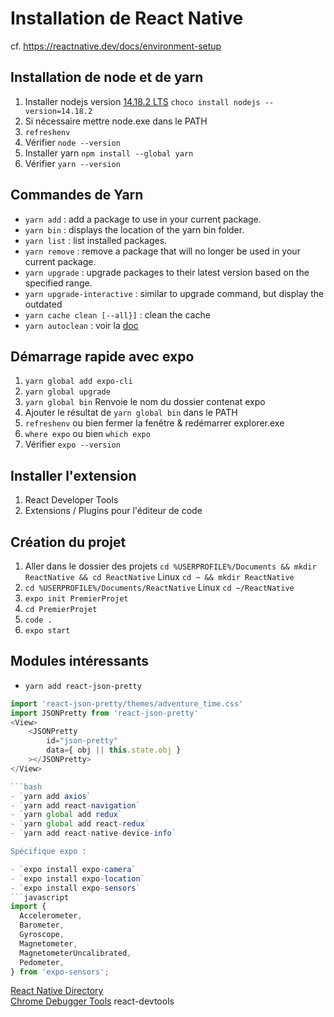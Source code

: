 ﻿# Installation de React Native

cf. https://reactnative.dev/docs/environment-setup

## Installation de node et de yarn

1. Installer nodejs version [14.18.2 LTS](https://nodejs.org/download/release/latest-v14.x/) `choco install nodejs --version=14.18.2`
1. Si nécessaire mettre node.exe dans le PATH
1. `refreshenv`
1. Vérifier `node --version`
1. Installer yarn `npm install --global yarn`
1. Vérifier `yarn --version`

## Commandes de Yarn

- `yarn add` : add a package to use in your current package.
- `yarn bin` : displays the location of the yarn bin folder.
- `yarn list` : list installed packages.
- `yarn remove` : remove a package that will no longer be used in your current package.
- `yarn upgrade` : upgrade packages to their latest version based on the specified range.
- `yarn upgrade-interactive` : similar to upgrade command, but display the outdated
- `yarn cache clean [--all}]` : clean the cache
- `yarn autoclean` : voir la [doc](https://classic.yarnpkg.com/en/docs/cli/autoclean)

## Démarrage rapide avec expo

1. `yarn global add expo-cli`
1. `yarn global upgrade`
1. `yarn global bin` Renvoie le nom du dossier contenat expo
1. Ajouter le résultat de `yarn global bin` dans le PATH
1. `refreshenv` ou bien fermer la fenêtre & redémarrer explorer.exe<br>
1. `where expo` ou bien `which expo`
1. Vérifier `expo --version`

## Installer l'extension

1. React Developer Tools
2. Extensions / Plugins pour l'éditeur de code

## Création du projet

1. Aller dans le dossier des projets `cd %USERPROFILE%/Documents && mkdir ReactNative && cd ReactNative` Linux `cd ~ && mkdir ReactNative`
1. `cd %USERPROFILE%/Documents/ReactNative` Linux `cd ~/ReactNative`
1. `expo init PremierProjet`
1. `cd PremierProjet`
1. `code .`
1. `expo start`

## Modules intéressants

- `yarn add react-json-pretty`

````javascript
import 'react-json-pretty/themes/adventure_time.css'
import JSONPretty from 'react-json-pretty'
<View>
    <JSONPretty
        id="json-pretty"
        data={ obj || this.state.obj }
    ></JSONPretty>
</View>

```bash
- `yarn add axios`
- `yarn add react-navigation`
- `yarn global add redux`
- `yarn global add react-redux`
- `yarn add react-native-device-info`

Spécifique expo :

- `expo install expo-camera`
- `expo install expo-location`
- `expo install expo-sensors`
```javascript
import {
  Accelerometer,
  Barometer,
  Gyroscope,
  Magnetometer,
  MagnetometerUncalibrated,
  Pedometer,
} from 'expo-sensors';
````

[React Native Directory](https://reactnative.directory/)  
[Chrome Debugger Tools](http://localhost:8081/debugger-ui/)
react-devtools
